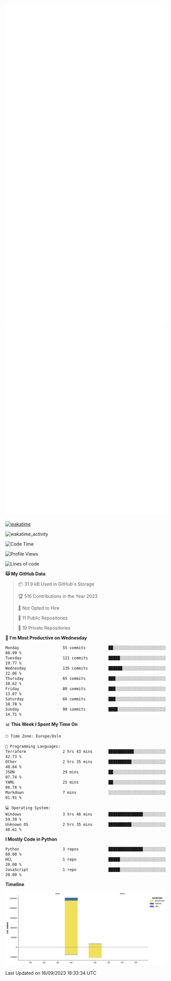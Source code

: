 ![Metrics](/metrics.svg)![Additional metrics](metrics.additional.svg)
----------------------------------------------------------------------------------------------------------------------------------------------------

[![wakatime](https://wakatime.com/badge/user/139c3dc8-b99d-475a-b6b4-e7663d03add8.svg)](https://wakatime.com/@139c3dc8-b99d-475a-b6b4-e7663d03add8)

![wakatime_activity](https://wakatime.com/share/@merca/d0fb6363-0f77-40ae-9525-9b9347ed2e36.svg)

<!--START_SECTION:waka-->
![Code Time](http://img.shields.io/badge/Code%20Time-6%2C757%20hrs-blue)

![Profile Views](http://img.shields.io/badge/Profile%20Views-0-blue)

![Lines of code](https://img.shields.io/badge/From%20Hello%20World%20I%27ve%20Written-270.4%20thousand%20lines%20of%20code-blue)

**🐱 My GitHub Data** 

> 📦 31.9 kB Used in GitHub's Storage 
 > 
> 🏆 516 Contributions in the Year 2023
 > 
> 🚫 Not Opted to Hire
 > 
> 📜 11 Public Repositories 
 > 
> 🔑 19 Private Repositories 
 > 
📅 **I'm Most Productive on Wednesday** 

```text
Monday                   55 commits          ██░░░░░░░░░░░░░░░░░░░░░░░   08.99 % 
Tuesday                  121 commits         █████░░░░░░░░░░░░░░░░░░░░   19.77 % 
Wednesday                135 commits         ██████░░░░░░░░░░░░░░░░░░░   22.06 % 
Thursday                 65 commits          ███░░░░░░░░░░░░░░░░░░░░░░   10.62 % 
Friday                   80 commits          ███░░░░░░░░░░░░░░░░░░░░░░   13.07 % 
Saturday                 66 commits          ███░░░░░░░░░░░░░░░░░░░░░░   10.78 % 
Sunday                   90 commits          ████░░░░░░░░░░░░░░░░░░░░░   14.71 % 
```


📊 **This Week I Spent My Time On** 

```text
🕑︎ Time Zone: Europe/Oslo

💬 Programming Languages: 
Terraform                2 hrs 43 mins       ███████████░░░░░░░░░░░░░░   42.73 % 
Other                    2 hrs 35 mins       ██████████░░░░░░░░░░░░░░░   40.84 % 
JSON                     29 mins             ██░░░░░░░░░░░░░░░░░░░░░░░   07.74 % 
YAML                     25 mins             ██░░░░░░░░░░░░░░░░░░░░░░░   06.78 % 
Markdown                 7 mins              ░░░░░░░░░░░░░░░░░░░░░░░░░   01.91 % 

💻 Operating System: 
Windows                  3 hrs 46 mins       ███████████████░░░░░░░░░░   59.39 % 
Unknown OS               2 hrs 35 mins       ██████████░░░░░░░░░░░░░░░   40.61 % 
```

**I Mostly Code in Python** 

```text
Python                   3 repos             ███████████████░░░░░░░░░░   60.00 % 
HCL                      1 repo              █████░░░░░░░░░░░░░░░░░░░░   20.00 % 
JavaScript               1 repo              █████░░░░░░░░░░░░░░░░░░░░   20.00 % 
```



**Timeline**

![Lines of Code chart](https://raw.githubusercontent.com/merca/merca/current/assets/bar_graph.png)


 Last Updated on 16/09/2023 18:33:34 UTC
<!--END_SECTION:waka-->
